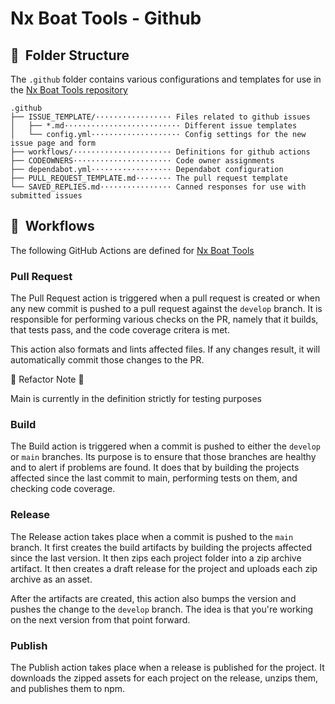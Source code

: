 # Nx Boat Tools - Github



## 📂  Folder Structure

The `.github` folder contains various configurations and templates for use in the [Nx Boat Tools repository](https://github.com/nx-boat-tools/nx-boat-tools)

```
.github
├── ISSUE_TEMPLATE/················· Files related to github issues
│   ├── *.md·························· Different issue templates
│   └── config.yml···················· Config settings for the new issue page and form
├── workflows/······················ Definitions for github actions
├── CODEOWNERS······················ Code owner assignments
├── dependabot.yml·················· Dependabot configuration
├── PULL_REQUEST_TEMPLATE.md········ The pull request template
└── SAVED_REPLIES.md················ Canned responses for use with submitted issues
```

## 🏃  Workflows

The following GitHub Actions are defined for [Nx Boat Tools](https://github.com/nx-boat-tools/nx-boat-tools)

### Pull Request

The Pull Request action is triggered when a pull request is created or when any new commit is pushed to a pull request against the `develop` branch. It is responsible for performing various checks on the PR, namely that it builds, that tests pass, and the code coverage critera is met.

This action also formats and lints affected files. If any changes result, it will automatically commit those changes to the PR.

🚧 Refactor Note 🚧 

Main is currently in the definition strictly for testing purposes

### Build

The Build action is triggered when a commit is pushed to either the `develop` or `main` branches. Its purpose is to ensure that those branches are healthy and to alert if problems are found. It does that by building the projects affected since the last commit to main, performing tests on them, and checking code coverage.

### Release

The Release action takes place when a commit is pushed to the `main` branch. It first creates the build artifacts by building the projects affected since the last version. It then zips each project folder into a zip archive artifact. It then creates a draft release for the project and uploads each zip archive as an asset.

After the artifacts are created, this action also bumps the version and pushes the change to the `develop` branch. The idea is that you're working on the next version from that point forward.

### Publish

The Publish action takes place when a release is published for the project. It downloads the zipped assets for each project on the release, unzips them, and publishes them to npm.
